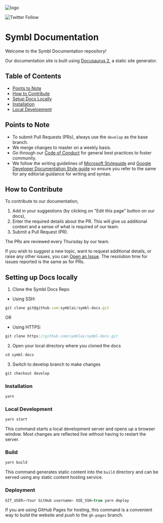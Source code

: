 
![logo](https://user-images.githubusercontent.com/81958801/129763344-cd250502-7f54-4b62-961a-5604ea9520fb.png)

![Twitter Follow](https://img.shields.io/twitter/follow/symbldotai?style=social)


# Symbl Documentation

Welcome to the Symbl Documentation repository!

Our documentation site is built using [Docusaurus 2](https://v2.docusaurus.io/), a static site generator. 

## Table of Contents
- [Points to Note](#points-to-note)
- [How to Contribute](#how-to-contribute)
- [Setup Docs Locally](#set-up-docs-locally)
- [Installation](#installation)
- [Local Development](#local-development)

## Points to Note

- To submit Pull Requests (PRs), always use the `develop` as the base branch.
- We merge changes to master on a weekly basis.
- Go through our [Code of Conduct](https://github.com/symblai/symbl-docs/blob/develop/CODE_OF_CONDUCT.md) for general best practices to foster community. 
- We follow the writing guidelines of [Microsoft Styleguide](https://docs.microsoft.com/en-us/style-guide/welcome/) and [Google Developer Documentation Style guide](https://developers.google.com/style) so ensure you refer to the same for any editorial guidance for writing and syntax.

## How to Contribute
To contribute to our documentation, 

1. Add in your suggestions (by clicking on "Edit this page" button on our docs),
2. Enter the required details about the PR. This will give us additional context and a sense of what is required of our team. 
3. Submit a Pull Request (PR).

The PRs are reviewed every Thursday by our team. 

If you wish to suggest a new topic, want to request additional details, or raise any other issues, you can [Open an Issue](https://github.com/symblai/symbl-docs/issues/new). The resolution time for issues reported is the same as for PRs.  


## Setting up Docs locally

1. Clone the Symbl Docs Repo

- Using SSH:
  
```js
git clone git@github.com:symblai/symbl-docs.git
```
  
   OR 

- Using HTTPS:

```js
git clone https://github.com/symblai/symbl-docs.git
```

2. Open your local directory where you cloned the docs
  
```js
cd symbl-docs
```

3. Switch to develop branch to make changes

```js
git checkout develop
```
### Installation

```js
yarn
```

### Local Development

```js
yarn start
```

This command starts a local development server and opens up a browser window. Most changes are reflected live without having to restart the server.

### Build

```js
yarn build
```

This command generates static content into the `build` directory and can be served using any static content hosting service.

### Deployment

```js
GIT_USER=<Your GitHub username> USE_SSH=true yarn deploy
```

If you are using GitHub Pages for hosting, this command is a convenient way to build the website and push to the `gh-pages` branch.
